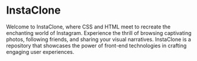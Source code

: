 # InstaClone
Welcome to InstaClone, where CSS and HTML meet to recreate the enchanting world of Instagram. Experience the thrill of browsing captivating photos, following friends, and sharing your visual narratives. InstaClone is a repository that showcases the power of front-end technologies in crafting engaging user experiences.
